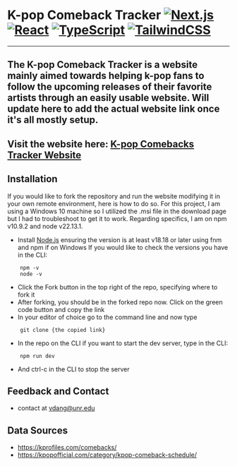 # K-pop Comeback Tracker [![Next.js](https://img.shields.io/badge/Next.js-black?logo=next.js&logoColor=white)](#) [![React](https://img.shields.io/badge/React-%2320232a.svg?logo=react&logoColor=%2361DAFB)](#) [![TypeScript](https://img.shields.io/badge/TypeScript-3178C6?logo=typescript&logoColor=fff)](#) [![TailwindCSS](https://img.shields.io/badge/Tailwind%20CSS-%2338B2AC.svg?logo=tailwind-css&logoColor=white)](#) 
---
The K-pop Comeback Tracker is a website mainly aimed towards helping k-pop fans to follow the upcoming releases of their favorite artists through an easily usable website. Will update here to add the actual website link once it's all mostly setup.
---
Visit the website here: [K-pop Comebacks Tracker Website](https://1103-dang-victor.github.io/K-pop-Comeback-Tracker/)
---
## Installation 
If you would like to fork the repository and run the website modifying it in your own remote environment, here is how to do so. For this project, I am using a Windows 10 machine so I utilized the .msi file in the download page but I had to troubleshoot to get it to work. Regarding specifics, I am on npm v10.9.2 and node v22.13.1. 

- Install [Node.js](https://nodejs.org/en) ensuring the version is at least v18.18 or later using fnm and npm if on Windows
If you would like to check the versions you have in the CLI: 
```
	npm -v
	node -v
```

- Click the Fork button in the top right of the repo, specifying where to fork it
- After forking, you should be in the forked repo now. Click on the green code button and copy the link
- In your editor of choice go to the command line and now type
``` 
	git clone {the copied link}
```

- In the repo on the CLI if you want to start the dev server, type in the CLI:
```	
	npm run dev
``` 
- And ctrl-c in the CLI to stop the server

## Feedback and Contact

- contact at vdang@unr.edu

## Data Sources

- https://kprofiles.com/comebacks/ 
- https://kpopofficial.com/category/kpop-comeback-schedule/
